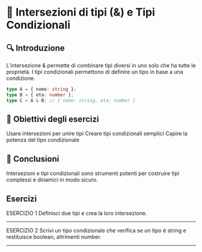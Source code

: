 # 📘 Intersezioni di tipi (&) e Tipi Condizionali

## 🔍 Introduzione

L’intersezione & permette di combinare tipi diversi in uno solo che ha tutte le proprietà. I tipi condizionali permettono di definire un tipo in base a una condizione.

```ts
type A = { nome: string };
type B = { eta: number };
type C = A & B; // { nome: string, eta: number }
```

## 🎯 Obiettivi degli esercizi

Usare intersezioni per unire tipi
Creare tipi condizionali semplici
Capire la potenza del tipo condizionale

## 🚀 Conclusioni

Intersezioni e tipi condizionali sono strumenti potenti per costruire tipi complessi e dinamici in modo sicuro.

## Esercizi

ESERCIZIO 1
Definisci due tipi e crea la loro intersezione.

---

ESERCIZIO 2
Scrivi un tipo condizionale che verifica se un tipo è string e restituisce boolean, altrimenti number.

---
